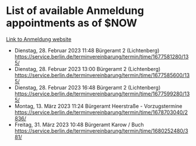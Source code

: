# List of available Anmeldung appointments as of $NOW
[Link to Anmeldung website](https://service.berlin.de/terminvereinbarung/termin/tag.php?termin=1&anliegen[]=120686&dienstleisterlist=122210,122217,327316,122219,327312,122227,327314,122231,327346,122243,327348,122254,122252,329742,122260,329745,122262,329748,122271,327278,122273,327274,122277,327276,330436,122280,327294,122282,327290,122284,327292,122291,327270,122285,327266,122286,327264,122296,327268,150230,329760,122297,327286,122294,327284,122312,329763,122314,329775,122304,327330,122311,327334,122309,327332,317869,122281,327352,122279,329772,122283,122276,327324,122274,327326,122267,329766,122246,327318,122251,327320,122257,327322,122208,327298,122226,327300&herkunft=http%3A%2F%2Fservice.berlin.de%2Fdienstleistung%2F120686%2F)
- Dienstag, 28. Februar 2023 11:48 Bürgeramt 2 (Lichtenberg) https://service.berlin.de/terminvereinbarung/termin/time/1677581280/135/
- Dienstag, 28. Februar 2023 13:00 Bürgeramt 2 (Lichtenberg) https://service.berlin.de/terminvereinbarung/termin/time/1677585600/135/
- Dienstag, 28. Februar 2023 16:48 Bürgeramt 2 (Lichtenberg) https://service.berlin.de/terminvereinbarung/termin/time/1677599280/135/
- Montag, 13. März 2023 11:24 Bürgeramt Heerstraße - Vorzugstermine https://service.berlin.de/terminvereinbarung/termin/time/1678703040/2836/
- Freitag, 31. März 2023 10:48 Bürgeramt Karow / Buch https://service.berlin.de/terminvereinbarung/termin/time/1680252480/381/
